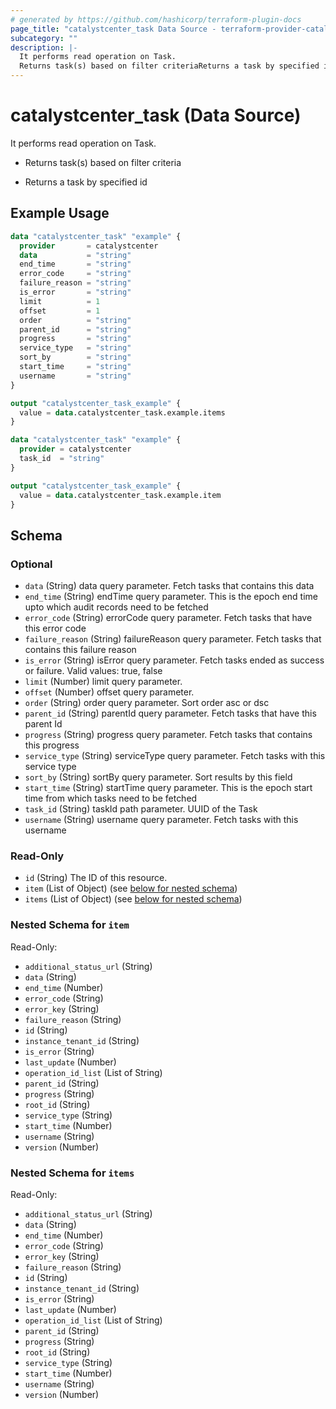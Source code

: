 ```yaml
---
# generated by https://github.com/hashicorp/terraform-plugin-docs
page_title: "catalystcenter_task Data Source - terraform-provider-catalystcenter"
subcategory: ""
description: |-
  It performs read operation on Task.
  Returns task(s) based on filter criteriaReturns a task by specified id
---
```


# catalystcenter_task (Data Source)

It performs read operation on Task.

- Returns task(s) based on filter criteria

- Returns a task by specified id

## Example Usage

```terraform
data "catalystcenter_task" "example" {
  provider       = catalystcenter
  data           = "string"
  end_time       = "string"
  error_code     = "string"
  failure_reason = "string"
  is_error       = "string"
  limit          = 1
  offset         = 1
  order          = "string"
  parent_id      = "string"
  progress       = "string"
  service_type   = "string"
  sort_by        = "string"
  start_time     = "string"
  username       = "string"
}

output "catalystcenter_task_example" {
  value = data.catalystcenter_task.example.items
}

data "catalystcenter_task" "example" {
  provider = catalystcenter
  task_id  = "string"
}

output "catalystcenter_task_example" {
  value = data.catalystcenter_task.example.item
}
```

<!-- schema generated by tfplugindocs -->
## Schema

### Optional

- `data` (String) data query parameter. Fetch tasks that contains this data
- `end_time` (String) endTime query parameter. This is the epoch end time upto which audit records need to be fetched
- `error_code` (String) errorCode query parameter. Fetch tasks that have this error code
- `failure_reason` (String) failureReason query parameter. Fetch tasks that contains this failure reason
- `is_error` (String) isError query parameter. Fetch tasks ended as success or failure. Valid values: true, false
- `limit` (Number) limit query parameter.
- `offset` (Number) offset query parameter.
- `order` (String) order query parameter. Sort order asc or dsc
- `parent_id` (String) parentId query parameter. Fetch tasks that have this parent Id
- `progress` (String) progress query parameter. Fetch tasks that contains this progress
- `service_type` (String) serviceType query parameter. Fetch tasks with this service type
- `sort_by` (String) sortBy query parameter. Sort results by this field
- `start_time` (String) startTime query parameter. This is the epoch start time from which tasks need to be fetched
- `task_id` (String) taskId path parameter. UUID of the Task
- `username` (String) username query parameter. Fetch tasks with this username

### Read-Only

- `id` (String) The ID of this resource.
- `item` (List of Object) (see [below for nested schema](#nestedatt--item))
- `items` (List of Object) (see [below for nested schema](#nestedatt--items))

<a id="nestedatt--item"></a>
### Nested Schema for `item`

Read-Only:

- `additional_status_url` (String)
- `data` (String)
- `end_time` (Number)
- `error_code` (String)
- `error_key` (String)
- `failure_reason` (String)
- `id` (String)
- `instance_tenant_id` (String)
- `is_error` (String)
- `last_update` (Number)
- `operation_id_list` (List of String)
- `parent_id` (String)
- `progress` (String)
- `root_id` (String)
- `service_type` (String)
- `start_time` (Number)
- `username` (String)
- `version` (Number)


<a id="nestedatt--items"></a>
### Nested Schema for `items`

Read-Only:

- `additional_status_url` (String)
- `data` (String)
- `end_time` (Number)
- `error_code` (String)
- `error_key` (String)
- `failure_reason` (String)
- `id` (String)
- `instance_tenant_id` (String)
- `is_error` (String)
- `last_update` (Number)
- `operation_id_list` (List of String)
- `parent_id` (String)
- `progress` (String)
- `root_id` (String)
- `service_type` (String)
- `start_time` (Number)
- `username` (String)
- `version` (Number)
